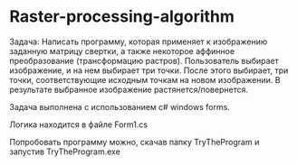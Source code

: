 # Raster-processing-algorithm

Задача:
Написать программу, которая применяет к изображению заданную матрицу свертки, а также некоторое аффинное преобразование (трансформацию растров).
Пользователь выбирает изображение, и на нем выбирает три точки. После этого выбирает, три точки, соответствующие исходным точкам на новом изображении.
В результате выбранное изображение растянется/повернется.

Задача выполнена с использованием c# windows forms.

Логика находится в файле Form1.cs

Попробовать программу можно, скачав папку TryTheProgram и запустив TryTheProgram.exe
